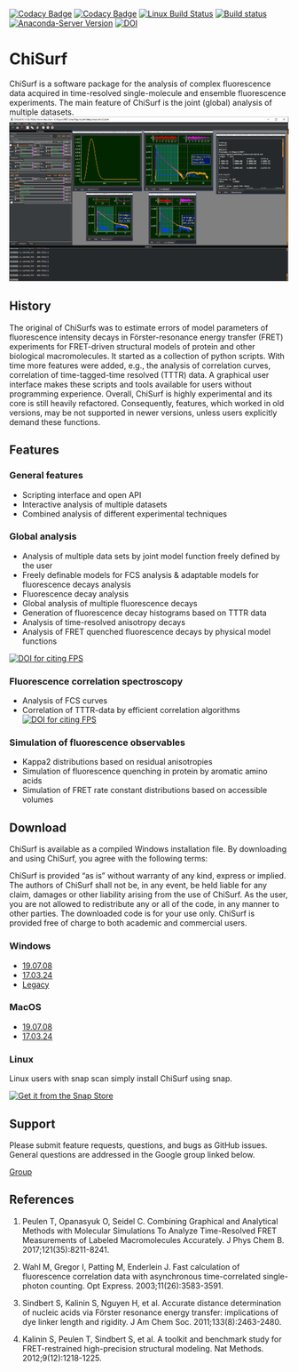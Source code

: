 [![Codacy Badge](https://api.codacy.com/project/badge/Grade/814238f7b1a14f87821beadabc758408)](https://www.codacy.com/manual/tpeulen/ChiSurf?utm_source=github.com&amp;utm_medium=referral&amp;utm_content=Fluorescence-Tools/ChiSurf&amp;utm_campaign=Badge_Grade)
[![Codacy Badge](https://api.codacy.com/project/badge/Coverage/814238f7b1a14f87821beadabc758408)](https://www.codacy.com/manual/tpeulen/ChiSurf?utm_source=github.com&utm_medium=referral&utm_content=Fluorescence-Tools/ChiSurf&utm_campaign=Badge_Coverage)
[![Linux Build Status](https://travis-ci.org/Fluorescence-Tools/ChiSurf.svg?branch=master)](https://travis-ci.org/Fluorescence-Tools/ChiSurf)
[![Build status](https://ci.appveyor.com/api/projects/status/so2ndl1otr8ishjk?svg=true)](https://ci.appveyor.com/project/tpeulen/chisurf)
[![Anaconda-Server Version](https://anaconda.org/tpeulen/chisurf/badges/version.svg)](https://anaconda.org/tpeulen/chisurf)
[![DOI](https://zenodo.org/badge/149296509.svg)](https://zenodo.org/badge/latestdoi/149296509)

# ChiSurf

ChiSurf is a software package for the analysis of complex fluorescence data 
acquired in time-resolved single-molecule 
and ensemble fluorescence experiments. The main feature of ChiSurf is the 
joint (global) analysis of multiple datasets.
![ChiSurf GUI][1]

## History

The original of ChiSurfs was to estimate errors of model parameters of 
fluorescence intensity decays in 
Förster-resonance energy transfer (FRET) experiments for FRET-driven structural 
models of protein and other 
biological macromolecules. It started as a collection of python scripts. With 
time more features were added, e.g., 
the analysis of correlation curves, correlation of time-tagged-time resolved 
(TTTR) data. A graphical user interface 
makes these scripts and tools available for users without programming experience.
Overall, ChiSurf is highly experimental and its core is still heavily 
refactored. Consequently, features, which worked 
in old versions, may be not supported in newer versions, unless users 
explicitly demand these functions.

## Features

### General features

  *  Scripting interface and open API
  *  Interactive analysis of multiple datasets
  *  Combined analysis of different experimental techniques

### Global analysis

  *  Analysis of multiple data sets by joint model function freely defined by
  the user
  *  Freely definable models for FCS analysis & adaptable models for
  fluorescence decays analysis
  *  Fluorescence decay analysis
  *  Global analysis of multiple fluorescence decays
  *  Generation of fluorescence decay histograms based on TTTR data
  *  Analysis of time-resolved anisotropy decays
  *  Analysis of FRET quenched fluorescence decays by physical model functions
 
[![DOI for citing FPS](https://img.shields.io/badge/DOI-10.1021/acs.jpcb.7b03441.2222-blue.svg)](http://pubs.acs.org/doi/abs/10.1021/acs.jpcb.7b03441)

### Fluorescence correlation spectroscopy

  *  Analysis of FCS curves
  *  Correlation of TTTR-data by efficient correlation algorithms 
[![DOI for citing FPS](https://img.shields.io/badge/DOI-10.1364/OE.11.003583.2222-blue.svg)](https://doi.org/10.1364/OE.11.003583)

### Simulation of fluorescence observables

  *  Kappa2 distributions based on residual anisotropies 
  *  Simulation of fluorescence quenching in protein by aromatic amino acids 
  *  Simulation of FRET rate constant distributions based on accessible volumes

## Download

ChiSurf is available as a compiled Windows installation file. By downloading and using ChiSurf, you agree with the 
following terms:

ChiSurf is provided “as is” without warranty of any kind, express or implied. The authors of ChiSurf shall not be, in 
any event, be held liable for any claim, damages or other liability arising from the use of ChiSurf. As the user, you 
are not allowed to redistribute any or all of the code, in any manner to other parties. The downloaded code is for 
your use only. ChiSurf is provided free of charge to both academic and commercial users.

### Windows

  *  [19.07.08](https://github.com/Fluorescence-Tools/ChiSurf/releases/download/Stable/chisurf_19.07.09-windows.exe)
  *  [17.03.24](https://github.com/Fluorescence-Tools/ChiSurf/releases/download/17.03.24/windows_17.03.24.exe)
  *  [Legacy](https://drive.google.com/open?id=1GT8i_ZVnUXCIf_GBhk3TaS-T3DRhWHD2)

### MacOS

  *  [19.07.08](https://github.com/Fluorescence-Tools/ChiSurf/releases/download/Stable/chisurf_19.07.08-macos.dmg)
  *  [17.03.24](https://github.com/Fluorescence-Tools/ChiSurf/releases/download/17.03.24/macos_17.03.24.zip)

### Linux

Linux users with snap scan simply install ChiSurf using snap.

[![Get it from the Snap Store](https://snapcraft.io/static/images/badges/en/snap-store-white.svg)](https://snapcraft.io/chisurf)

## Support

Please submit feature requests, questions, and bugs as GitHub issues. General questions are addressed in the Google
group linked below.

[Group](https://groups.google.com/d/forum/chisurf-software)

## References

1.  Peulen T, Opanasyuk O, Seidel C. Combining Graphical and Analytical Methods with Molecular Simulations To Analyze 
Time-Resolved FRET Measurements of Labeled Macromolecules Accurately. J Phys Chem B. 2017;121(35):8211-8241.

2.  Wahl M, Gregor I, Patting M, Enderlein J. Fast calculation of fluorescence correlation data with asynchronous 
time-correlated single-photon counting. Opt Express. 2003;11(26):3583-3591.

3.  Sindbert S, Kalinin S, Nguyen H, et al. Accurate distance determination of nucleic acids via Förster resonance 
energy transfer: implications of dye linker length and rigidity. J Am Chem Soc. 2011;133(8):2463-2480.

4.  Kalinin S, Peulen T, Sindbert S, et al. A toolkit and benchmark study for FRET-restrained high-precision structural 
modeling. Nat Methods. 2012;9(12):1218-1225.

[1]: /docs/user_documentation/figures/chisurf/chisurf_gui.png "ChiSurf GUI"
